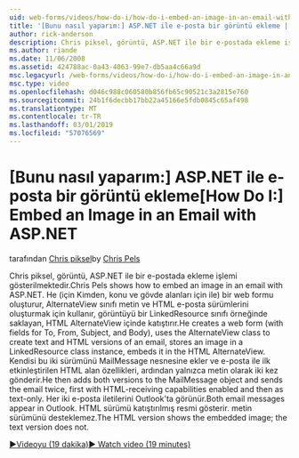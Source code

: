 ```yaml
---
uid: web-forms/videos/how-do-i/how-do-i-embed-an-image-in-an-email-with-aspnet
title: '[Bunu nasıl yaparım:] ASP.NET ile e-posta bir görüntü ekleme | Microsoft Docs'
author: rick-anderson
description: Chris piksel, görüntü, ASP.NET ile bir e-postada ekleme işlemi gösterilmektedir. He (için Kimden, konu ve gövde alanları için ile) bir web formu oluşturur, AlternateView kullanır...
ms.author: riande
ms.date: 11/06/2008
ms.assetid: 424788ac-0a43-4063-99e7-db5aa4c66a9d
msc.legacyurl: /web-forms/videos/how-do-i/how-do-i-embed-an-image-in-an-email-with-aspnet
msc.type: video
ms.openlocfilehash: d046c988c060580b856fb65c90521c3a2815e760
ms.sourcegitcommit: 24b1f6decbb17bb22a45166e5fdb0845c65af498
ms.translationtype: MT
ms.contentlocale: tr-TR
ms.lasthandoff: 03/01/2019
ms.locfileid: "57076569"
---
```

<a name="how-do-i-embed-an-image-in-an-email-with-aspnet"></a><span data-ttu-id="ffa6f-104">[Bunu nasıl yaparım:] ASP.NET ile e-posta bir görüntü ekleme</span><span class="sxs-lookup"><span data-stu-id="ffa6f-104">[How Do I:] Embed an Image in an Email with ASP.NET</span></span>
====================
<span data-ttu-id="ffa6f-105">tarafından [Chris piksel](https://twitter.com/chrispels)</span><span class="sxs-lookup"><span data-stu-id="ffa6f-105">by [Chris Pels](https://twitter.com/chrispels)</span></span>

<span data-ttu-id="ffa6f-106">Chris piksel, görüntü, ASP.NET ile bir e-postada ekleme işlemi gösterilmektedir.</span><span class="sxs-lookup"><span data-stu-id="ffa6f-106">Chris Pels shows how to embed an image in an email with ASP.NET.</span></span> <span data-ttu-id="ffa6f-107">He (için Kimden, konu ve gövde alanları için ile) bir web formu oluşturur, AlternateView sınıfı metin ve HTML e-posta sürümlerini oluşturmak için kullanır, görüntüyü bir LinkedResource sınıfı örneğinde saklayan, HTML AlternateView içinde katıştırır.</span><span class="sxs-lookup"><span data-stu-id="ffa6f-107">He creates a web form (with fields for To, From, Subject, and Body), uses the AlternateView class to create text and HTML versions of an email, stores an image in a LinkedResource class instance, embeds it in the HTML AlternateView.</span></span> <span data-ttu-id="ffa6f-108">Kendisi bu iki sürümünü MailMessage nesnesine ekler ve e-posta ile ilk etkinleştirilen HTML alan özellikleri, ardından yalnızca metin olarak iki kez gönderir.</span><span class="sxs-lookup"><span data-stu-id="ffa6f-108">He then adds both versions to the MailMessage object and sends the email twice, first with HTML-receiving capabilities enabled and then as text-only.</span></span> <span data-ttu-id="ffa6f-109">Her iki e-posta iletilerini Outlook'ta görünür.</span><span class="sxs-lookup"><span data-stu-id="ffa6f-109">Both email messages appear in Outlook.</span></span> <span data-ttu-id="ffa6f-110">HTML sürümü katıştırılmış resmi gösterir. metin sürümünü desteklemez.</span><span class="sxs-lookup"><span data-stu-id="ffa6f-110">The HTML version shows the embedded image; the text version does not.</span></span>

[<span data-ttu-id="ffa6f-111">&#9654;Videoyu (19 dakika)</span><span class="sxs-lookup"><span data-stu-id="ffa6f-111">&#9654; Watch video (19 minutes)</span></span>](https://channel9.msdn.com/Blogs/ASP-NET-Site-Videos/how-do-i-embed-an-image-in-an-email-with-aspnet)
